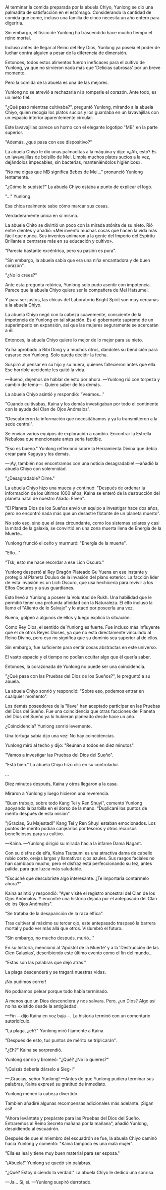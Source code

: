 
Al terminar la comida preparada por la abuela Chiyo, Yunlong se dio una palmadita de satisfacción en el estómago. Considerando la cantidad de comida que come, incluso una familia de cinco necesita un año entero para digerirla.

Sin embargo, el físico de Yunlong ha trascendido hace mucho tiempo el reino mortal.

Incluso antes de llegar al Reino del Rey Dios, Yunlong ya poseía el poder de luchar contra alguien a pesar de la diferencia de dimensión.

Entonces, todos estos alimentos fueron ineficaces para el cultivo de Yunlong, ya que no sirvieron nada más que 'Delicias sabrosas' por un breve momento.

Pero la comida de la abuela es una de las mejores.

Yunlong no se atrevió a rechazarla ni a romperle el corazón. Ante todo, es un nieto fiel.

"¿Qué pasó mientras cultivaba?", preguntó Yunlong, mirando a la abuela Chiyo, quien recogía los platos sucios y los guardaba en un lavavajillas con un espacio interior aparentemente circular.

Este lavavajillas parece un horno con el elegante logotipo "MB" en la parte superior.

"Además, ¿qué pasa con ese dispositivo?"

La abuela Chiyo le dio unas palmaditas a la máquina y dijo: «¿Ah, esto? Es un lavavajillas de bolsillo de Mei. Limpia muchos platos sucios a la vez, dejándolos impecables, sin bacterias, manteniéndolos higiénicos».

"No me digas que MB significa Bebés de Mei..." pronunció Yunlong lentamente.

"¿Cómo lo supiste?" La abuela Chiyo estaba a punto de explicar el logo.

"..." Yunlong.

Esa chica realmente sabe cómo marcar sus cosas.

Verdaderamente única en sí misma.

La abuela Chito se divirtió un poco con la mirada atónita de su nieto. Rió entre dientes y añadió: «Mei inventó muchas cosas que hacen la vida más fácil que nunca. Sus inventos animaron a la gente del Imperio del Espíritu Brillante a centrarse más en su educación y cultivo».

"Parecía bastante excéntrica, pero su pasión es pura".

"Sin embargo, la abuela sabía que era una niña encantadora y de buen corazón".

"¿No lo crees?"

Ante esta pregunta retórica, Yunlong solo pudo asentir con impotencia. Parece que la abuela Chiyo quiere ser la compañera de Mei Hatsumei.

Y para ser justos, las chicas del Laboratorio Bright Spirit son muy cercanas a la abuela Chiyo.

La abuela Chiyo negó con la cabeza suavemente, consciente de la impotencia de Yunlong en tal situación. Es el gobernante supremo de un superimperio en expansión, así que las mujeres seguramente se acercarán a él.

Entonces, la abuela Chiyo quiere lo mejor de lo mejor para su nieto.

Ya ha aprobado a Bibi Dong y a muchos otros, dándoles su bendición para casarse con Yunlong. Solo queda decidir la fecha.

Suspiró al pensar en su hijo y su nuera, quienes fallecieron antes que ella. Ese horrible accidente les quitó la vida.

—Bueno, dejemos de hablar de esto por ahora. —Yunlong rió con torpeza y cambió de tema—. Quiero saber de los demás.

La abuela Chiyo asintió y respondió: "Veamos..."

"Cuando cultivabas, Kaina y los demás investigaban por todo el continente con la ayuda del Clan de Ojos Anómalos".

"Descubrieron la información que necesitábamos y ya la transmitieron a la sede central".

Se envían varios equipos de exploración a cambio. Encontrar la Estrella Nebulosa que mencionaste antes sería factible.

"Eso es bueno." Yunlong reflexionó sobre la Herramienta Divina que debía crear para Kaguya y los demás.

—¡Ay, también nos encontramos con una noticia desagradable! —añadió la abuela Chiyo con solemnidad.

"¿Desagradable? Dime."

La abuela Chiyo hizo una mueca y continuó: "Después de ordenar la información de los últimos 1000 años, Kaina se enteró de la destrucción del planeta natal de nuestro Aliado: Elven".

"El Planeta Dios de los Sueños envió un equipo a investigar hace dos años, pero no encontró nada más que un desastre flotante de un planeta muerto".

No solo eso, sino que el área circundante, como los sistemas solares y casi la mitad de la galaxia, se convirtió en una zona muerta llena de Energía de la Muerte...

Yunlong frunció el ceño y murmuró: "Energía de la muerte".

"Elfo..."

"Tsk, esto me hace recordar a ese Lich Oscuro."

Yunlong despertó al Rey Dragón Plateado Gu Yuena en ese instante y protegió al Planeta Douluo de la invasión del plano exterior. La facción líder de esta invasión es un Lich Oscuro, que usa hechicería para revivir a los Elfos Oscuros y a sus guardianes.

Esto llevó a Yunlong a poseer la Voluntad de Rukh. Una habilidad que le permitió tener una profunda afinidad con la Naturaleza. El elfo incluso la llamó el "Aliento de lo Salvaje" y lo atacó por poseerla una vez.

Bueno, golpeó a algunos de ellos y luego explicó la situación.

Como Rey Dios, el sentido de Yunlong es fuerte. Fue incluso más influyente que el de otros Reyes Dioses, ya que no está directamente vinculado al Reino Divino, pero eso no significa que su dominio sea superior al de ellos.

Sin embargo, fue suficiente para sentir cosas abstractas en este universo.

El vasto espacio y el tiempo no podían ocultar algo que él quería saber.

Entonces, la corazonada de Yunlong no puede ser una coincidencia.

"¿Qué pasa con las Pruebas del Dios de los Sueños?", le preguntó a su abuela.

La abuela Chiyo sonrió y respondió: "Sobre eso, podemos entrar en cualquier momento".

Los demás poseedores de la "llave" han aceptado participar en las Pruebas del Dios del Sueño. Fue una coincidencia que otras facciones del Planeta del Dios del Sueño ya lo hubieran planeado desde hace un año.

¿Coincidencia? Yunlong sonrió levemente.

Una tortuga sabia dijo una vez: No hay coincidencias.

Yunlong miró al techo y dijo: "Reúnan a todos en diez minutos".

"Vamos a investigar las Pruebas del Dios del Sueño".

"Está bien." La abuela Chiyo hizo clic en su controlador.

...

Diez minutos después, Kaina y otros llegaron a la casa.

Miraron a Yunlong y luego hicieron una reverencia.

"Buen trabajo, sobre todo Kang Tei y Ren Shuyi", comentó Yunlong apoyando la barbilla en el dorso de la mano. "Duplicaré los puntos de mérito después de esta misión".

"¡Gracias, Su Majestad!" Kang Tei y Ren Shuyi estaban emocionados. Los puntos de mérito podían canjearlos por tesoros y otros recursos beneficiosos para su cultivo.

—Kaina. —Yunlong dirigió su mirada hacia la infame Dama Nagant.

Con su disfraz de elfa, Kaina Tsutsumi es una atractiva dama de cabello rubio corto, orejas largas y llamativos ojos azules. Sus rasgos faciales no han cambiado mucho, pero el disfraz está perfeccionando su tez, antes pálida, para que luzca más saludable.

"Escuché que descubriste algo interesante. ¿Te importaría contármelo ahora?"

Kaina asintió y respondió: "Ayer visité el registro ancestral del Clan de los Ojos Anómalos. Y encontré una historia dejada por el antepasado del Clan de los Ojos Anómalos".

"Se trataba de la desaparición de la raza élfica".

Tras cultivar al máximo su tercer ojo, este antepasado traspasó la barrera mortal y pudo ver más allá que otros. Vislumbró el futuro.

"Sin embargo, no mucho después, murió..."

En su historia, mencionó al 'Apóstol de la Muerte' y a la 'Destrucción de las Cien Galaxias', describiendo este último evento como el fin del mundo...

"Estas son las palabras que dejó atrás."

La plaga descenderá y se tragará nuestras vidas.

¡No pudimos correr!

No podíamos pelear porque todo había terminado.

A menos que un Dios descendiera y nos salvara. Pero, ¿un Dios? Algo así no ha existido desde la antigüedad.

—Fin —dijo Kaina en voz baja—. La historia terminó con un comentario autoridículo.

"La plaga, ¿eh?" Yunlong miró fijamente a Kaina.

"Después de esto, tus puntos de mérito se triplicarán".

"¿Eh?" Kaina se sorprendió.

Yunlong sonrió y bromeó: "¿Qué? ¿No lo quieres?"

"¡Quizás debería dárselo a Sieg-!"

—¡Gracias, señor Yunlong! —Antes de que Yunlong pudiera terminar sus palabras, Kaina expresó su gratitud de inmediato.

Yunlong meneó la cabeza divertido.

También añadiré algunas recompensas adicionales más adelante. ¡Sigan así!

"Ahora levántate y prepárate para las Pruebas del Dios del Sueño. Entraremos al Reino Secreto mañana por la mañana", añadió Yunlong, despidiendo al escuadrón.

Después de que el miembro del escuadrón se fue, la abuela Chiyo caminó hacia Yunlong y comentó: "Kaina tampoco es una mala mujer".

"Ella es leal y tiene muy buen material para ser esposa."

"¡Abuela!" Yunlong se quedó sin palabras.

"¿Qué? Estoy diciendo la verdad." La abuela Chiyo le dedicó una sonrisa.

—Ja... Sí, sí. —Yunlong suspiró derrotado.